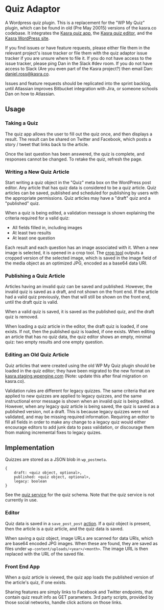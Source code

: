 # Quiz Adaptor

A Wordpress quiz plugin. This is a replacement for the "WP My Quiz" plugin, which can be found in old (Pre May 20015) versions of the kasra.co codebase. It integrates the [Kasra quiz app](https://bitbucket.org/menapost/quiz-user-front-end), the [Kasra quiz editor](https://bitbucket.org/menapost/quiz-editor), and the [Kasra WordPress site](https://bitbucket.org/menapost/kasra-wp).

If you find issues or have feature requests, please either file them in the relevant project's issue tracker or file them with the quiz adaptor issue tracker if you are unsure where to file it. If you do not have access to the issue tracker, please ping Dan in the Slack #dev room. If you do not have access to Slack (Are you even part of the Kasra project?) then email Dan: daniel.ross@kasra.co.

Issues and feature requests should be replicated into the sprint backlog, until Atlassian improves Bitbucket integration with Jira, or someone schools Dan on how to Atlassian.

## Usage

### Taking a Quiz

The quiz app allows the user to fill out the quiz once, and then displays a result. The result can be shared on Twitter and Facebook, which posts a story / tweet that links back to the article.

Once the last question has been answered, the quiz is complete, and responses cannot be changed. To retake the quiz, refresh the page.

### Writing a New Quiz Article

Start writing a quiz object in the "Quiz" meta box on the WordPress post editor. Any article that has quiz data is considered to be a quiz article. Quiz articles can be saved, published and scheduled for publishing by users with the appropriate permissions. Quiz articles may have a "draft" quiz and a "published" quiz.

When a quiz is being edited, a validation message is shown explaining the criteria required for a valid quiz:

- All fields filled in, including images
- At least two results
- At least one question

Each result and each question has an image associated with it. When a new image is selected, it is opened in a crop tool. The [crop tool](https://bitbucket.org/menapost/selectrect) outputs a cropped version of the selected image, which is saved in the image field of the media object as an optimized JPG, encoded as a base64 data URI.

### Publishing a Quiz Article

Articles having an invalid quiz can be saved and published. However, the invalid quiz is saved as a draft, and not shown on the front end. If the article had a valid quiz previously, then that will still be shown on the front end, until the draft quiz is valid.

When a valid quiz is saved, it is saved as the published quiz, and the draft quiz is removed.

When loading a quiz article in the editor, the draft quiz is loaded, if one exists. If not, then the published quiz is loaded, if one exists. When editing an article that has no quiz data, the quiz editor shows an empty, minimal quiz: two empty results and one empty question.

### Editing an Old Quiz Article

Quiz articles that were created using the old WP My Quiz plugin should be loaded in the quiz editor; they have been migrated to the new format on [kasra.staging.wpengine.com]() (Note: update this after final migration on kasra.co).

Validation rules are different for legacy quizzes. The same criteria that are applied to new quizzes are applied to legacy quizzes, and the same instructional error message is shown when an invalid quiz is being edited. However, when any legacy quiz article is being saved, the quiz is saved as a published version, not a draft. This is because legacy quizzes were not validated, and may be missing required information. Requiring an editor to fill all fields in order to make any change to a legacy quiz would either encourage editors to add junk data to pass validation, or discourage them from making incremental fixes to legacy quizes.

## Implementation

Quizzes are stored as a JSON blob in `wp_postmeta`.

```
{
	draft: <quiz object, optional>,
	published: <quiz object, optional>,
	legacy: boolean
}
```

See the [quiz service](https://bitbucket.org/menapost/quiz-service) for the quiz schema. Note that the quiz service is not currently in use.

### Editor

Quiz data is saved in a `save_post_post` [action](https://codex.wordpress.org/Plugin_API/Action_Reference/save_post). If a quiz object is present, then the article is a quiz article, and the quiz data is saved.

When saving a quiz object, image URLs are scanned for data URIs, which are base64 encoded JPG images. When these are found, they are saved as files under `wp-content/uploads/<year>/<month>`. The image URL is then replaced with the URL of the saved file.

### Front End App

When a quiz article is viewed, the quiz app loads the published version of the article's quiz, if one exists.

Sharing features are simply links to Facebook and Twitter endpoints, that contain quiz result info as GET parameters. 3rd party scripts, provided by those social networks, handle click actions on those links.
